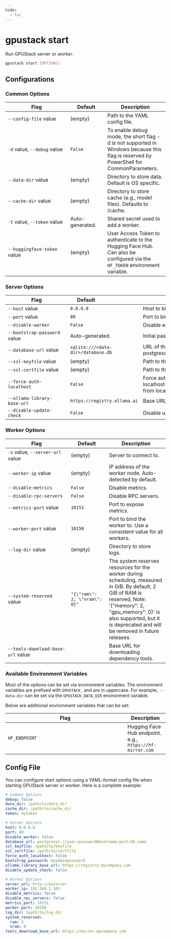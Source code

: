 ```yaml
---
hide:
  - toc
---
```


# gpustack start

Run GPUStack server or worker.

```bash
gpustack start [OPTIONS]
```

## Configurations

### Common Options

| <div style="width:180px">Flag</div> | <div style="width:100px">Default</div> | Description                                                                                                                           |
| ----------------------------------- | -------------------------------------- | ------------------------------------------------------------------------------------------------------------------------------------- |
| `--config-file` value               | (empty)                                | Path to the YAML config file.                                                                                                         |
| `-d` value, `--debug` value         | `False`                                | To enable debug mode, the short flag -d is not supported in Windows because this flag is reserved by PowerShell for CommonParameters. |
| `--data-dir` value                  | (empty)                                | Directory to store data. Default is OS specific.                                                                                      |
| `--cache-dir` value                 | (empty)                                | Directory to store cache (e.g., model files). Defaults to <data-dir>/cache.                                                           |
| `-t` value, `--token` value         | Auto-generated.                        | Shared secret used to add a worker.                                                                                                   |
| `--huggingface-token` value         | (empty)                                | User Access Token to authenticate to the Hugging Face Hub. Can also be configured via the `HF_TOKEN` environment variable.            |

### Server Options

| <div style="width:180px">Flag</div> | <div style="width:100px">Default</div> | Description                                                                                                                                         |
| ----------------------------------- | -------------------------------------- | --------------------------------------------------------------------------------------------------------------------------------------------------- |
| `--host` value                      | `0.0.0.0`                              | Host to bind the server to.                                                                                                                         |
| `--port` value                      | `80`                                   | Port to bind the server to.                                                                                                                         |
| `--disable-worker`                  | `False`                                | Disable embedded worker.                                                                                                                            |
| `--bootstrap-password` value        | Auto-generated.                        | Initial password for the default admin user.                                                                                                        |
| `--database-url` value              | `sqlite:///<data-dir>/database.db`     | URL of the database. Example: postgresql://user:password@hostname:port/db_name                                                                      |
| `--ssl-keyfile` value               | (empty)                                | Path to the SSL key file.                                                                                                                           |
| `--ssl-certfile` value              | (empty)                                | Path to the SSL certificate file.                                                                                                                   |
| `--force-auth-localhost`            | `False`                                | Force authentication for requests originating from localhost (127.0.0.1).When set to True, all requests from localhost will require authentication. |
| `--ollama-library-base-url`         | `https://registry.ollama.ai`           | Base URL for the Ollama library.                                                                                                                    |
| `--disable-update-check`            | `False`                                | Disable update check.                                                                                                                               |

### Worker Options

| <div style="width:180px">Flag</div> | <div style="width:100px">Default</div> | Description                                                                                                                                                                                                                                       |
| ----------------------------------- | -------------------------------------- | ------------------------------------------------------------------------------------------------------------------------------------------------------------------------------------------------------------------------------------------------- |
| `-s` value, `--server-url` value    | (empty)                                | Server to connect to.                                                                                                                                                                                                                             |
| `--worker-ip` value                 | (empty)                                | IP address of the worker node. Auto-detected by default.                                                                                                                                                                                          |
| `--disable-metrics`                 | `False`                                | Disable metrics.                                                                                                                                                                                                                                  |
| `--disable-rpc-servers`             | `False`                                | Disable RPC servers.                                                                                                                                                                                                                              |
| `--metrics-port` value              | `10151`                                | Port to expose metrics.                                                                                                                                                                                                                           |
| `--worker-port` value               | `10150`                                | Port to bind the worker to. Use a consistent value for all workers.                                                                                                                                                                               |
| `--log-dir` value                   | (empty)                                | Directory to store logs.                                                                                                                                                                                                                          |
| `--system-reserved` value           | `"{\"ram\": 2, \"vram\": 0}"`          | The system reserves resources for the worker during scheduling, measured in GiB. By default, 2 GiB of RAM is reserved, Note: '{\"memory\": 2, \"gpu_memory\": 0}' is also supported, but it is deprecated and will be removed in future releases. |
| `--tools-download-base-url` value   |                                        | Base URL for downloading dependency tools.                                                                                                                                                                                                        |

### Available Environment Variables

Most of the options can be set via environment variables. The environment variables are prefixed with `GPUSTACK_` and are in uppercase. For example, `--data-dir` can be set via the `GPUSTACK_DATA_DIR` environment variable.

Below are additional environment variables that can be set:

| <div style="width:360px">Flag</div> | Description                                              |
| ----------------------------------- | -------------------------------------------------------- |
| `HF_ENDPOINT`                       | Hugging Face Hub endpoint. e.g., `https://hf-mirror.com` |

## Config File

You can configure start options using a YAML-format config file when starting GPUStack server or worker. Here is a complete example:

```yaml
# Common Options
debug: false
data_dir: /path/to/data_dir
cache_dir: /path/to/cache_dir
token: mytoken

# Server Options
host: 0.0.0.0
port: 80
disable_worker: false
database_url: postgresql://user:password@hostname:port/db_name
ssl_keyfile: /path/to/keyfile
ssl_certfile: /path/to/certfile
force_auth_localhost: false
bootstrap_password: myadminpassword
ollama_library_base_url: https://registry.mycompany.com
disable_update_check: false

# Worker Options
server_url: http://myserver
worker_ip: 192.168.1.101
disable_metrics: false
disable_rpc_servers: false
metrics_port: 10151
worker_port: 10150
log_dir: /path/to/log_dir
system_reserved:
  ram: 2
  vram: 0
tools_download_base_url: https://mirror.mycompany.com
```
